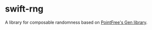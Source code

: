 # swift-rng

A library for composable randomness based on [PointFree's Gen library](https://github.com/pointfreeco/swift-gen).
